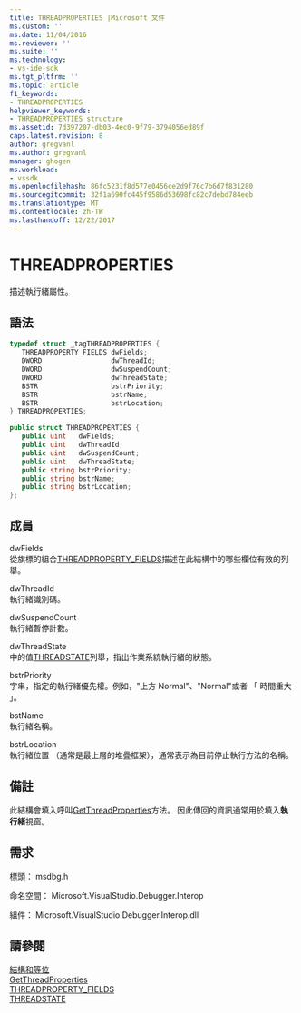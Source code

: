 ```yaml
---
title: THREADPROPERTIES |Microsoft 文件
ms.custom: ''
ms.date: 11/04/2016
ms.reviewer: ''
ms.suite: ''
ms.technology:
- vs-ide-sdk
ms.tgt_pltfrm: ''
ms.topic: article
f1_keywords:
- THREADPROPERTIES
helpviewer_keywords:
- THREADPROPERTIES structure
ms.assetid: 7d397207-db03-4ec0-9f79-3794056ed89f
caps.latest.revision: 8
author: gregvanl
ms.author: gregvanl
manager: ghogen
ms.workload:
- vssdk
ms.openlocfilehash: 86fc5231f8d577e0456ce2d9f76c7b6d7f831280
ms.sourcegitcommit: 32f1a690fc445f9586d53698fc82c7debd784eeb
ms.translationtype: MT
ms.contentlocale: zh-TW
ms.lasthandoff: 12/22/2017
---
```

# <a name="threadproperties"></a>THREADPROPERTIES
描述執行緒屬性。  
  
## <a name="syntax"></a>語法  
  
```cpp  
typedef struct _tagTHREADPROPERTIES {   
   THREADPROPERTY_FIELDS dwFields;  
   DWORD                 dwThreadId;  
   DWORD                 dwSuspendCount;  
   DWORD                 dwThreadState;  
   BSTR                  bstrPriority;  
   BSTR                  bstrName;  
   BSTR                  bstrLocation;  
} THREADPROPERTIES;  
```  
  
```csharp  
public struct THREADPROPERTIES {   
   public uint   dwFields;  
   public uint   dwThreadId;  
   public uint   dwSuspendCount;  
   public uint   dwThreadState;  
   public string bstrPriority;  
   public string bstrName;  
   public string bstrLocation;  
};  
```  
  
## <a name="members"></a>成員  
 dwFields  
 從旗標的組合[THREADPROPERTY_FIELDS](../../../extensibility/debugger/reference/threadproperty-fields.md)描述在此結構中的哪些欄位有效的列舉。  
  
 dwThreadId  
 執行緒識別碼。  
  
 dwSuspendCount  
 執行緒暫停計數。  
  
 dwThreadState  
 中的值[THREADSTATE](../../../extensibility/debugger/reference/threadstate.md)列舉，指出作業系統執行緒的狀態。  
  
 bstrPriority  
 字串，指定的執行緒優先權。例如，"上方 Normal"、"Normal"或者 「 時間重大 」。  
  
 bstName  
 執行緒名稱。  
  
 bstrLocation  
 執行緒位置 （通常是最上層的堆疊框架），通常表示為目前停止執行方法的名稱。  
  
## <a name="remarks"></a>備註  
 此結構會填入呼叫[GetThreadProperties](../../../extensibility/debugger/reference/idebugthread2-getthreadproperties.md)方法。 因此傳回的資訊通常用於填入**執行緒**視窗。  
  
## <a name="requirements"></a>需求  
 標頭： msdbg.h  
  
 命名空間： Microsoft.VisualStudio.Debugger.Interop  
  
 組件： Microsoft.VisualStudio.Debugger.Interop.dll  
  
## <a name="see-also"></a>請參閱  
 [結構和等位](../../../extensibility/debugger/reference/structures-and-unions.md)   
 [GetThreadProperties](../../../extensibility/debugger/reference/idebugthread2-getthreadproperties.md)   
 [THREADPROPERTY_FIELDS](../../../extensibility/debugger/reference/threadproperty-fields.md)   
 [THREADSTATE](../../../extensibility/debugger/reference/threadstate.md)